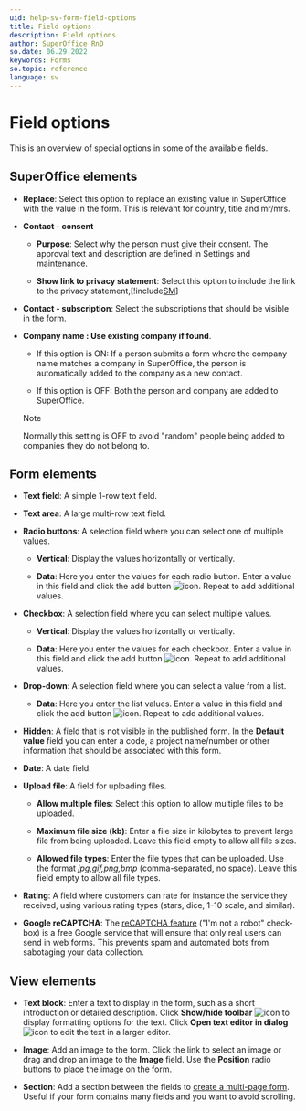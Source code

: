 ```yaml
---
uid: help-sv-form-field-options
title: Field options
description: Field options
author: SuperOffice RnD
so.date: 06.29.2022
keywords: Forms
so.topic: reference
language: sv
---
```


# Field options

This is an overview of special options in some of the available fields.

## SuperOffice elements

* **Replace**: Select this option to replace an existing value in SuperOffice with the value in the form. This is relevant for country, title and mr/mrs.

* **Contact - consent**

  * **Purpose**: Select why the person must give their consent. The approval text and description are defined in Settings and maintenance.

  * **Show link to privacy statement**: Select this option to include the link to the privacy statement,[!include[SM](../../../learn/includes/as-defined-sm.md)]

* **Contact - subscription**: Select the subscriptions that should be visible in the form.

* **Company name : Use existing company if found**.

  * If this option is ON: If a person submits a form where the company name matches a company in SuperOffice, the person is automatically added to the company as a new contact.

  * If this option is OFF: Both the person and company are added to SuperOffice.

  > [!NOTE]
  > Normally this setting is OFF to avoid "random" people being added to companies they do not belong to.

## Form elements

* **Text field**: A simple 1-row text field.

* **Text area**: A large multi-row text field.

* **Radio buttons**: A selection field where you can select one of multiple values.

  * **Vertical**: Display the values horizontally or vertically.

  * **Data**: Here you enter the values for each radio button. Enter a value in this field and click the add button ![icon][img1]. Repeat to add additional values.

* **Checkbox**: A selection field where you can select multiple values.

  * **Vertical**: Display the values horizontally or vertically.

  * **Data**: Here you enter the values for each checkbox. Enter a value in this field and click the add button ![icon][img1]. Repeat to add additional values.

* **Drop-down**: A selection field where you can select a value from a list.

  * **Data**: Here you enter the list values. Enter a value in this field and click the add button ![icon][img1]. Repeat to add additional values.

* **Hidden**: A field that is not visible in the published form. In the **Default value** field you can enter a code, a project name/number or other information that should be associated with this form.

* **Date**: A date field.

* **Upload file**: A field for uploading files.

  * **Allow multiple files**: Select this option to allow multiple files to be uploaded.

  * **Maximum file size (kb)**: Enter a file size in kilobytes to prevent large file from being uploaded. Leave this field empty to allow all file sizes.

  * **Allowed file types**: Enter the file types that can be uploaded. Use the format *jpg,gif,png,bmp* (comma-separated, no space). Leave this field empty to allow all file types.

* **Rating**: A field where customers can rate for instance the service they received, using various rating types (stars, dice, 1-10 scale, and similar).

* **Google reCAPTCHA**: The [reCAPTCHA feature][1] ("I'm not a robot" check-box) is a free Google service that will ensure that only real users can send in web forms. This prevents spam and automated bots from sabotaging your data collection.

## View elements

* **Text block**: Enter a text to display in the form, such as a short introduction or detailed description. Click **Show/hide toolbar** ![icon][img2] to display formatting options for the text. Click **Open text editor in dialog** ![icon][img3] to edit the text in a larger editor.

* **Image**: Add an image to the form. Click the link to select an image or drag and drop an image to the **Image** field. Use the **Position** radio buttons to place the image on the form.

* **Section**: Add a section between the fields to [create a multi-page form][2]. Useful if your form contains many fields and you want to avoid scrolling.

<!-- Referenced links -->
[1]: ../recaptcha.md
[2]: create.md#multi-page

<!-- Referenced images -->
[img1]: ../../../../../common/icons/add-icon.png
[img2]: ../../../../media/icons/marketing-and-forms/toolbar-show-hide.png
[img3]: ../../../../../common/icons/pop-out-icon.png

